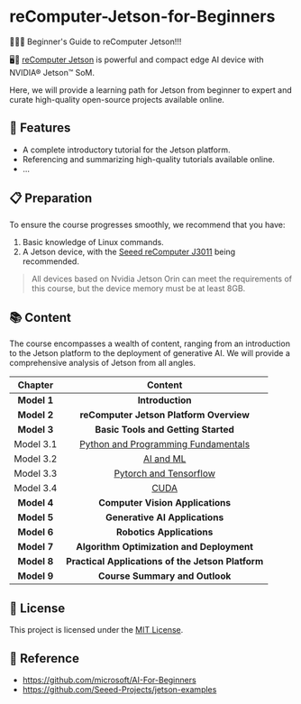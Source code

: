 # reComputer-Jetson-for-Beginners

<!-- TODO: A poster needs to be designed here-->

🚀🚀🚀 Beginner's Guide to reComputer Jetson!!!

🖥️📶 [reComputer Jetson](https://www.seeedstudio.com/tag/nvidia.html) is powerful and compact edge AI device with NVIDIA® Jetson™ SoM.

Here, we will provide a learning path for Jetson from beginner to expert and curate high-quality open-source projects available online. 

## 🔦 Features
- A complete introductory tutorial for the Jetson platform.
- Referencing and summarizing high-quality tutorials available online.
- ...

## 📋 Preparation
To ensure the course progresses smoothly, we recommend that you have:

1. Basic knowledge of Linux commands.
2. A Jetson device, with the [Seeed reComputer J3011](https://www.seeedstudio.com/reComputer-J3011-p-5590.html) being recommended.

> All devices based on Nvidia Jetson Orin can meet the requirements of this course, but the device memory must be at least 8GB.

## 📚 Content
The course encompasses a wealth of content, ranging from an introduction to the Jetson platform to the deployment of generative AI. We will provide a comprehensive analysis of Jetson from all angles.

<!-- TODO: A poster needs to be designed here-->

| **Chapter** | **Content** |
|:-----------:|:-----------:|
| **Model 1**     | **Introduction** |
| **Model 2**     | **reComputer Jetson Platform Overview** |
| **Model 3**     | **Basic Tools and Getting Started** |
| Model 3.1   | [Python and Programming Fundamentals](./3-Basic-Tools-and-Getting-Started/3.1-Python-and-Programming-Fundamentals/README.md) |
| Model 3.2   | [AI and ML](./3-Basic-Tools-and-Getting-Started/3.2-AI-and-ML/README.md) |
| Model 3.3   | [Pytorch and Tensorflow](./3-Basic-Tools-and-Getting-Started/3.3-Pytorch-and-Tensorflow/README.md) |
| Model 3.4   | [CUDA](./3-Basic-Tools-and-Getting-Started/3.4-CUDA/README.md) |
| **Model 4**     | **Computer Vision Applications** |
| **Model 5**     | **Generative AI Applications** |
| **Model 6**     | **Robotics Applications** |
| **Model 7**     | **Algorithm Optimization and Deployment** |
| **Model 8**     | **Practical Applications of the Jetson Platform** |
| **Model 9**     | **Course Summary and Outlook** |

## 📜 License
This project is licensed under the [MIT License](https://github.com/Seeed-Projects/reComputer-Jetson-for-Beginners/blob/main/LICENSE).

<!-- TODO:
Some of the referenced content has its own specific license type, need to create a table to display it. 
-->

## 🔗 Reference
- https://github.com/microsoft/AI-For-Beginners
- https://github.com/Seeed-Projects/jetson-examples

